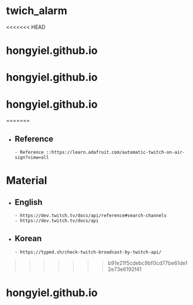 # twich_alarm
<<<<<<< HEAD
# hongyiel.github.io
# hongyiel.github.io
# hongyiel.github.io
=======
  - ## Reference
        - Reference ::https://learn.adafruit.com/automatic-twitch-on-air-sign?view=all
# Material
  - ## English
        - https://dev.twitch.tv/docs/api/reference#search-channels
        - https://dev.twitch.tv/docs/api
  - ## Korean
        - https://typed.sh/check-twitch-broadcast-by-twitch-api/
>>>>>>> b91e21f5cdebc9bf0cd77be61de12e73e6192f41
# hongyiel.github.io
